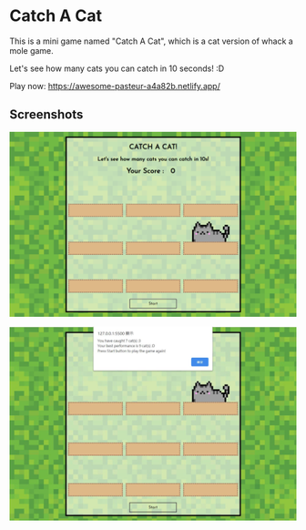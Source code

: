# Catch A Cat

This is a mini game named "Catch A Cat", which is a cat version of whack a mole game.

Let's see how many cats you can catch in 10 seconds! :D

Play now: https://awesome-pasteur-a4a82b.netlify.app/

## Screenshots
![screenshot1](/media/screencap.png)

![screenshot2](/media/screencap.JPG)
